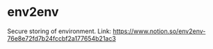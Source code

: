 # env2env
Secure storing of environment.
Link: https://www.notion.so/env2env-76e8e72fd7b24fccbf2a177654b21ac3
